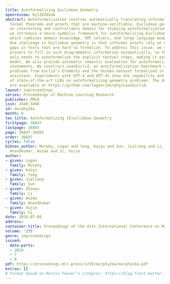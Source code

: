 ```yaml
---
title: Autoformalizing Euclidean Geometry
openreview: bylZbZOsGA
abstract: Autoformalization involves automatically translating informal math into
  formal theorems and proofs that are machine-verifiable. Euclidean geometry provides
  an interesting and controllable domain for studying autoformalization. In this paper,
  we introduce a neuro-symbolic framework for autoformalizing Euclidean geometry,
  which combines domain knowledge, SMT solvers, and large language models (LLMs).
  One challenge in Euclidean geometry is that informal proofs rely on diagrams, leaving
  gaps in texts that are hard to formalize. To address this issue, we use theorem
  provers to fill in such diagrammatic information automatically, so that the LLM
  only needs to autoformalize the explicit textual steps, making it easier for the
  model. We also provide automatic semantic evaluation for autoformalized theorem
  statements. We construct LeanEuclid, an autoformalization benchmark consisting of
  problems from Euclid’s Elements and the UniGeo dataset formalized in the Lean proof
  assistant. Experiments with GPT-4 and GPT-4V show the capability and limitations
  of state-of-the-art LLMs on autoformalizing geometry problems. The data and code
  are available at https://github.com/loganrjmurphy/LeanEuclid.
layout: inproceedings
series: Proceedings of Machine Learning Research
publisher: PMLR
issn: 2640-3498
id: murphy24a
month: 0
tex_title: Autoformalizing {E}uclidean Geometry
firstpage: 36847
lastpage: 36893
page: 36847-36893
order: 36847
cycles: false
bibtex_author: Murphy, Logan and Yang, Kaiyu and Sun, Jialiang and Li, Zhaoyu and
  Anandkumar, Anima and Si, Xujie
author:
- given: Logan
  family: Murphy
- given: Kaiyu
  family: Yang
- given: Jialiang
  family: Sun
- given: Zhaoyu
  family: Li
- given: Anima
  family: Anandkumar
- given: Xujie
  family: Si
date: 2024-07-08
address:
container-title: Proceedings of the 41st International Conference on Machine Learning
volume: '235'
genre: inproceedings
issued:
  date-parts:
  - 2024
  - 7
  - 8
pdf: https://proceedings.mlr.press/v235/murphy24a/murphy24a.pdf
extras: []
# Format based on Martin Fenner's citeproc: https://blog.front-matter.io/posts/citeproc-yaml-for-bibliographies/
---
```

